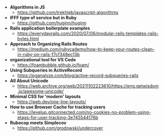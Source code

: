 - **Algorithms in JS**
  - https://github.com/trekhleb/javascript-algorithms
- **IFFF type of service but in Ruby**
  - https://github.com/huginn/huginn
- **Rails application boilerplate examples**
  - https://everydayrails.com/2020/07/06/modular-rails-templates-rails-bytes.html
- **Approach to Organizing Rails Routes**
  - https://medium.com/rubycademy/how-to-keep-your-routes-clean-in-ruby-on-rails-f7cf348ec13b
- **organizational tool for VS Code**
  - https://foambubble.github.io/foam/
- **Using Subqueries in ActiveRecord**
  - https://pganalyze.com/blog/active-record-subqueries-rails
- **All About Unicode**
  - https://web.archive.org/web/20211102223610/https://eng.getwisdom.io/awesome-unicode/
- **Minimal CSS for 'modern' layouts**
  - https://web.dev/one-line-layouts/
- **How to use Browser Cache for tracking users**
  - https://levelup.gitconnected.com/no-cookies-no-problem-using-etags-for-user-tracking-3e745544176b
- **Rubocop meets Simplecov**
  - https://github.com/grodowski/undercover
